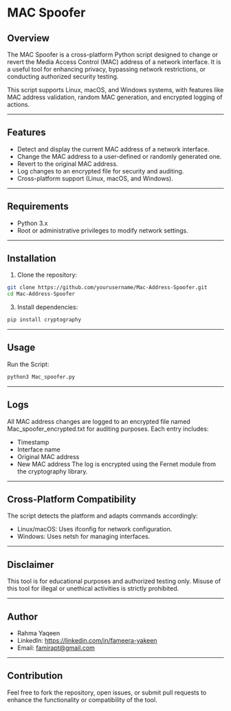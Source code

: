 # MAC Spoofer

## Overview
The MAC Spoofer is a cross-platform Python script designed to change or revert the Media Access Control (MAC) address of a network interface. It is a useful tool for enhancing privacy, bypassing network restrictions, or conducting authorized security testing.

This script supports Linux, macOS, and Windows systems, with features like MAC address validation, random MAC generation, and encrypted logging of actions.

---

## Features
- Detect and display the current MAC address of a network interface.
- Change the MAC address to a user-defined or randomly generated one.
- Revert to the original MAC address.
- Log changes to an encrypted file for security and auditing.
- Cross-platform support (Linux, macOS, and Windows).

---

## Requirements
- Python 3.x
- Root or administrative privileges to modify network settings.

---


## Installation
1. Clone the repository:
```bash
git clone https://github.com/yourusername/Mac-Address-Spoofer.git
cd Mac-Address-Spoofer
```
3. Install dependencies:
```bash
pip install cryptography
```
---

## Usage
Run the Script:
```bash
python3 Mac_spoofer.py
```
---

 ## Logs
All MAC address changes are logged to an encrypted file named Mac_spoofer_encrypted.txt for auditing purposes. Each entry includes:
- Timestamp
- Interface name
- Original MAC address
- New MAC address
The log is encrypted using the Fernet module from the cryptography library.

---

## Cross-Platform Compatibility
The script detects the platform and adapts commands accordingly:
- Linux/macOS: Uses ifconfig for network configuration.
- Windows: Uses netsh for managing interfaces.

---

## Disclaimer
This tool is for educational purposes and authorized testing only. Misuse of this tool for illegal or unethical activities is strictly prohibited.

---

## Author
- Rahma Yaqeen
- LinkedIn: https://linkedin.com/in/fameera-yakeen 
- Email: famirapt@gmail.com

---

## Contribution
Feel free to fork the repository, open issues, or submit pull requests to enhance the functionality or compatibility of the tool.

